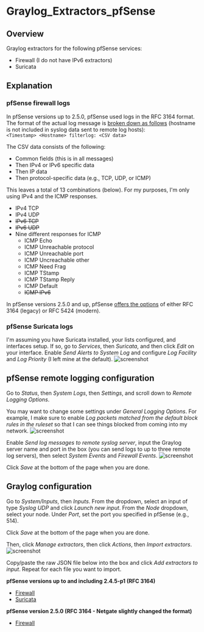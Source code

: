 # Graylog_Extractors_pfSense

## Overview
Graylog extractors for the following pfSense services:
* Firewall (I do not have IPv6 extractors)
* Suricata

## Explanation
### pfSense firewall logs
In pfSense versions up to 2.5.0, pfSense used logs in the RFC 3164 format. The format of the actual log message is [broken down as follows](https://docs.netgate.com/pfsense/en/latest/monitoring/logs/raw-filter-format.html) (hostname is not included in syslog data sent to remote log hosts):  
```<Timestamp> <Hostname> filterlog: <CSV data>```  

The CSV data consists of the following:
* Common fields (this is in all messages)
* Then IPv4 or IPv6 specific data
* Then IP data
* Then protocol-specific data (e.g., TCP, UDP, or ICMP)

This leaves a total of 13 combinations (below). For my purposes, I'm only using IPv4 and the ICMP responses.
* IPv4 TCP
* IPv4 UDP
* ~~IPv6 TCP~~
* ~~IPv6 UDP~~
* Nine different responses for ICMP
  * ICMP Echo
  * ICMP Unreachable protocol
  * ICMP Unreachable port
  * ICMP Uncreachable other
  * ICMP Need Frag
  * ICMP TStamp
  * ICMP TStamp Reply
  * ICMP Default
  * ~~ICMP IPv6~~

In pfSense versions 2.5.0 and up, pfSense [offers the options](https://docs.netgate.com/pfsense/en/latest/monitoring/logs/settings.html) of either RFC 3164 (legacy) or RFC 5424 (modern).

### pfSense Suricata logs
I'm assuming you have Suricata installed, your lists configured, and interfaces setup. If so, go to *Services*, then *Suricata*, and then click *Edit* on your interface. Enable *Send Alerts to System Log* and configure *Log Facility* and *Log Priority* (I left mine at the default).
![screenshot](img/20201216_003.png)

## pfSense remote logging configuration
Go to *Status*, then *System Logs*, then *Settings*, and scroll down to *Remote Logging Options*.

You may want to change some settings under *General Logging Options*. For example, I make sure to enable *Log packets matched from the default block rules in the ruleset* so that I can see things blocked from coming into my network.
![screenshot](img/20201216_002.png)

Enable *Send log messages to remote syslog server*, input the Graylog server name and port in the box (you can send logs to up to three remote log servers), then select *System Events* and *Firewall Events*.
![screenshot](img/20201216_001.png)

Click *Save* at the bottom of the page when you are done.

## Graylog configuration
Go to *System/Inputs*, then *Inputs*. From the dropdown, select an input of type *Syslog UDP* and click *Launch new input*. From the *Node* dropdown, select your node. Under *Port*, set the port you specified in pfSense (e.g., 514). 

Click *Save* at the bottom of the page when you are done.

Then, click *Manage extractors*, then click *Actions*, then *Import extractors*.  
![screenshot](img/20190701_002.png)

Copy/paste the raw JSON file below into the box and click *Add extractors to input*. Repeat for each file you want to import.  

**pfSense versions up to and including 2.4.5-p1 (RFC 3164)**
 - [Firewall](https://raw.githubusercontent.com/loganmarchione/Graylog_Extractors_pfSense/master/RFC_3164/pfSense_Extractors_Firewall.json)  
 - [Suricata](https://raw.githubusercontent.com/loganmarchione/Graylog_Extractors_pfSense/master/RFC_3164/pfSense_Extractors_Suricata.json)  

**pfSense version 2.5.0 (RFC 3164 - Netgate slightly changed the format)**
  - [Firewall](https://raw.githubusercontent.com/loganmarchione/Graylog_Extractors_pfSense/master/RFC_3164/pfSense_Extractors_Firewall_2.5.0.json)

